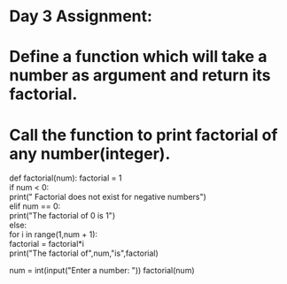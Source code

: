 # Day 3 Assignment:

# Define a function which will take a number as argument and return its factorial.

# Call the function to print factorial of any number(integer).


def factorial(num):
    factorial = 1    
    if num < 0:    
        print(" Factorial does not exist for negative numbers")    
    elif num == 0:    
        print("The factorial of 0 is 1")    
    else:    
        for i in range(1,num + 1):    
            factorial = factorial*i    
        print("The factorial of",num,"is",factorial)    


num = int(input("Enter a number: "))
factorial(num)
